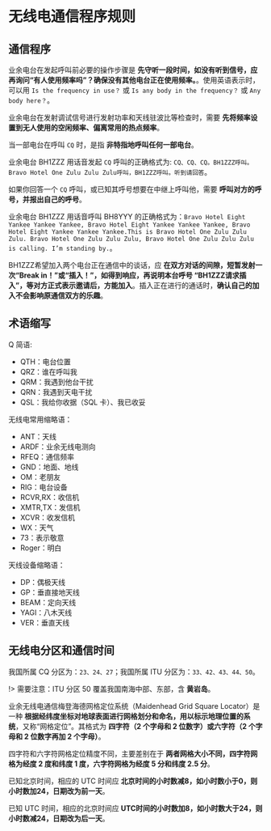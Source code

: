 # 无线电通信程序规则

## 通信程序

业余电台在发起呼叫前必要的操作步骤是 **先守听一段时间，如没有听到信号，应再询问“有人使用频率吗”？确保没有其他电台正在使用频率。**。使用英语表示时，可以用 `Is the frequency in use？` 或 `Is any body in the frequency？` 或 `Any body here？`。

业余电台在发射调试信号进行发射功率和天线驻波比等检查时，需要 **先将频率设置到无人使用的空闲频率、偏离常用的热点频率**。

当一部电台在呼叫 `CQ` 时，是指 **非特指地呼叫任何一部电台**。

业余电台 BH1ZZZ 用话音发起 `CQ` 呼叫的正确格式为: `CQ、CQ、CQ。BH1ZZZ呼叫。Bravo Hotel One Zulu Zulu Zulu呼叫，BH1ZZZ呼叫。听到请回答`。

如果你回答一个 `CQ` 呼叫，或已知其呼号想要在中继上呼叫他，需要 **呼叫对方的呼号，并报出自己的呼号**。

业余电台 BH1ZZZ 用话音呼叫 BH8YYY 的正确格式为：`Bravo Hotel Eight Yankee Yankee Yankee, Bravo Hotel Eight Yankee Yankee Yankee, Bravo Hotel Eight Yankee Yankee Yankee.This is Bravo Hotel One Zulu Zulu Zulu. Bravo Hotel One Zulu Zulu Zulu, Bravo Hotel One Zulu Zulu Zulu is calling. I’m standing by.`。

BH1ZZZ希望加入两个电台正在通信中的谈话，应 **在双方对话的间隙，短暂发射一次“Break in！”或“插入！”，如得到响应，再说明本台呼号 “BH1ZZZ请求插入”，等对方正式表示邀请后，方能加入**。插入正在进行的通话时，**确认自己的加入不会影响原通信双方的乐趣**。

## 术语缩写

Q 简语:

* QTH：电台位置
* QRZ：谁在呼叫我
* QRM：我遇到他台干扰
* QRN：我遇到天电干扰
* QSL：我给你收据（SQL 卡）、我已收妥

无线电常用缩略语：

* ANT：天线
* ARDF：业余无线电测向
* RFEQ：通信频率
* GND：地面、地线
* OM：老朋友
* RIG：电台设备
* RCVR,RX：收信机
* XMTR,TX：发信机
* XCVR：收发信机
* WX：天气
* 73：表示敬意
* Roger：明白

天线设备缩略语：

* DP：偶极天线
* GP：垂直接地天线
* BEAM：定向天线
* YAGI：八木天线
* VER：垂直天线

## 无线电分区和通信时间

我国所属 CQ 分区为：`23、24、27`；我国所属 ITU 分区为：`33、42、43、44、50`。

!> 需要注意：ITU 分区 50 覆盖我国南海中部、东部，含 **黄岩岛**。

业余无线电通信梅登海德网格定位系统（Maidenhead Grid Square Locator）是一种 **根据经纬度坐标对地球表面进行网格划分和命名，用以标示地理位置的系统**，又称“网格定位”。其格式为 **四字符（2 个字母和 2 位数字）或六字符（2 个字母和 2 位数字再加 2 个字母）**。

四字符和六字符网格定位精度不同，主要差别在于 **两者网格大小不同，四字符网格为经度 2 度和纬度 1 度，六字符网格为经度 5 分和纬度 2.5 分**。

已知北京时间，相应的 UTC 时间应 **北京时间的小时数减8，如小时数小于0，则小时数加24，日期改为前一天**。

已知 UTC 时间，相应的北京时间应 **UTC时间的小时数加8，如小时数大于24，则小时数减24，日期改为后一天**。